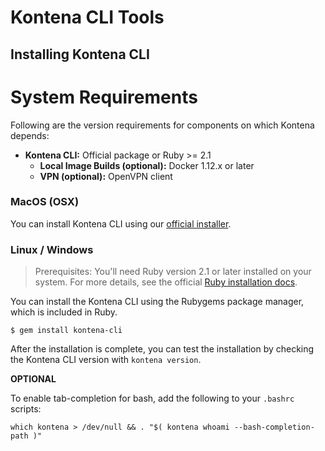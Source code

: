 # Kontena CLI Tools

## Installing Kontena CLI

# System Requirements

Following are the version requirements for components on which Kontena depends:

* **Kontena CLI:** Official package or Ruby >= 2.1
  * **Local Image Builds (optional):** Docker 1.12.x or later
  * **VPN (optional):** OpenVPN client

### MacOS (OSX)

You can install Kontena CLI using our [official installer](https://github.com/kontena/kontena/releases/latest).

### Linux / Windows

> Prerequisites: You'll need Ruby version 2.1 or later installed on your system. For more details, see the official [Ruby installation docs](https://www.ruby-lang.org/en/documentation/installation/).


You can install the Kontena CLI using the Rubygems package manager, which is included in Ruby.

```
$ gem install kontena-cli
```

After the installation is complete, you can test the installation by checking the Kontena CLI version with `kontena version`.

**OPTIONAL**

To enable tab-completion for bash, add the following to your `.bashrc` scripts:

```
which kontena > /dev/null && . "$( kontena whoami --bash-completion-path )"
```
